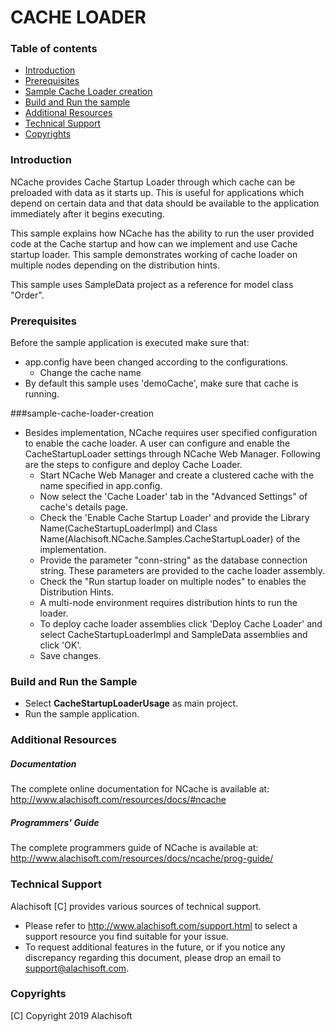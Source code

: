 # CACHE LOADER

### Table of contents

* [Introduction](#introduction)
* [Prerequisites](#prerequisites)
* [Sample Cache Loader creation](#sample-cache-loader-creation)
* [Build and Run the sample](#build-and-run-the-sample)
* [Additional Resources](#additional-resources)
* [Technical Support](#technical-support)
* [Copyrights](#copyrights)

### Introduction

NCache provides Cache Startup Loader through which cache can be preloaded with data as it starts up. This is
useful for applications which depend on certain data and that data should be available to the application
immediately after it begins executing. 

This sample explains how NCache has the ability to run the user provided code at the Cache startup and how can 
we implement and use Cache startup loader. This sample demonstrates working of cache loader on multiple nodes 
depending on the distribution hints.

This sample uses SampleData project as a reference for model class "Order".

### Prerequisites

Before the sample application is executed make sure that:

- app.config have been changed according to the configurations. 
	- Change the cache name
- By default this sample uses 'demoCache', make sure that cache is running. 

###sample-cache-loader-creation

- Besides implementation, NCache requires user specified configuration to enable the cache loader. A user can configure and enable the CacheStartupLoader settings through NCache Web Manager. Following are the steps to configure and deploy Cache Loader.
	- Start NCache Web Manager and create a clustered cache with the name specified in app.config.
	- Now select the 'Cache Loader' tab in the "Advanced Settings" of cache's details page.
	- Check the 'Enable Cache Startup Loader' and provide the Library Name(CacheStartupLoaderImpl) and Class Name(Alachisoft.NCache.Samples.CacheStartupLoader) of the implementation.
	- Provide the parameter "conn-string" as the database connection string. These parameters are provided to the cache loader assembly. 
	- Check the "Run startup loader on multiple nodes" to enables the Distribution Hints.
	- A multi-node environment requires distribution hints to run the loader.
	- To deploy cache loader assemblies click 'Deploy Cache Loader' and select CacheStartupLoaderImpl and SampleData assemblies and click 'OK'.
	- Save changes.
	
### Build and Run the Sample

- Select **CacheStartupLoaderUsage** as main project.
- Run the sample application.

### Additional Resources

##### Documentation
The complete online documentation for NCache is available at:
http://www.alachisoft.com/resources/docs/#ncache

##### Programmers' Guide
The complete programmers guide of NCache is available at:
http://www.alachisoft.com/resources/docs/ncache/prog-guide/

### Technical Support

Alachisoft [C] provides various sources of technical support. 

- Please refer to http://www.alachisoft.com/support.html to select a support resource you find suitable for your issue.
- To request additional features in the future, or if you notice any discrepancy regarding this document, please drop an email to [support@alachisoft.com](mailto:support@alachisoft.com).

### Copyrights

[C] Copyright 2019 Alachisoft 